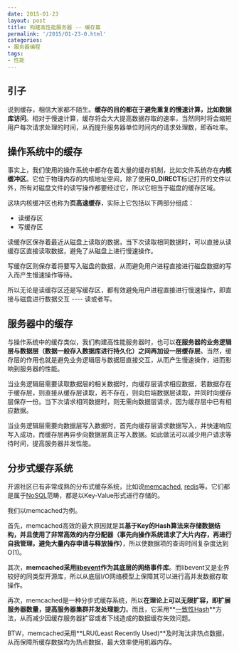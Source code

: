 ```yaml
---
date: 2015-01-23
layout: post
title: 构建高性能服务器 -- 缓存篇
permalink: '/2015/01-23-0.html'
categories:
- 服务器编程
tags:
- 性能
---
```


引子
------
说到缓存，相信大家都不陌生。**缓存的目的都在于避免重复的慢速计算，比如数据库访问**。相对于慢速计算，缓存将会大大提高数据存取的速率，当然同时将会缩短用户每次请求处理的时间，从而提升服务器单位时间内的请求处理数，即吞吐率。

操作系统中的缓存
--------
事实上，我们使用的操作系统中都存在着大量的缓存机制，比如文件系统存在**内核缓冲区**。它位于物理内存的内核地址空间，除了使用**O_DIRECT**标记打开的文件以外，所有对磁盘文件的读写操作都要经过它，所以它相当于磁盘的缓存区域。

这块内核缓冲区也称为**页高速缓存**，实际上它包括以下两部分组成：

* 读缓存区
* 写缓存区

读缓存区保存着最近从磁盘上读取的数据，当下次读取相同数据时，可以直接从读缓存区直接读取数据，避免了从磁盘上进行慢速操作。

写缓存区则保存着将要写入磁盘的数据，从而避免用户进程直接进行磁盘数据的写入而产生慢速操作等待。

所以无论是读缓存区还是写缓存区，都有效避免用户进程直接进行慢速操作，即直接与磁盘进行数据交互 ---- 读或者写。

服务器中的缓存
-----------
与操作系统中的缓存类似，我们构建高性能服务器时，也可以**在服务器的业务逻辑层与数据层（数据一般存入数据库进行持久化）之间再加设一层缓存层**。当然，缓存层的作用也就是避免业务逻辑层与数据层直接交互，从而产生慢速操作，进而影响到服务器的性能。

当业务逻辑层需要读取数据层的相关数据时，向缓存层请求相应数据，若数据存在于缓存层，则直接从缓存层读取，若不存在，则向后端数据层读取，并同时向缓存层保存一份。当下次请求相同数据时，则无需向数据层请求，因为缓存层中已有相应数据。

当业务逻辑层需要向数据层写入数据时，首先向缓存层请求数据写入，并快速响应写入成功，而缓存层再异步向数据层真正写入数据。如此做法可以减少用户请求等待时间，提高服务器并发性能。

分步式缓存系统
----------
开源社区已有非常成熟的分布式缓存系统，比如说[memcached](http://memcached.org/), [redis](http://redis.io/)等。它们都是属于[NoSQL](http://en.wikipedia.org/wiki/NoSQL)范畴，都是以Key-Value形式进行存储的。

我们以memcached为例。

首先，memcached高效的最大原因就是其**基于Key的Hash算法来存储数据结构，并且使用了非常高效的内存分配器（事先向操作系统请求了大片内存，再进行自我管理，避免大量内存申请与释放操作）**，所以使数据项的查询时间复杂度达到O(1)。

其次，**memcached采用[libevent](http://libevent.org/)作为其底层的网络事件库**。而libevent又是业界较好的同类型开源库，所以从底层I/O网络模型上保障其可以进行高并发数据存取操作。

再次，memcached是一种分步式缓存系统，所以**在理论上可以无限扩容，即扩展服务器数量，提高服务器集群并发处理能力**。而且，它采用**[一致性Hash](http://zh.wikipedia.org/zh/%E4%B8%80%E8%87%B4%E5%93%88%E5%B8%8C)**方法，从而减少因缓存服务器扩容或者下线造成的数据缓存失效问题。

BTW，memcached采用**LRU(Least Recently Used)**及时淘汰非热点数据，从而保障所缓存数据均为热点数据，最大效率使用机器内存。